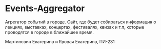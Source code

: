 # Events-Aggregator
Агрегатор событий в городе. Сайт, где будет собираться информация о лекциях, выставках, концертах, фестивалях, квизах и т.п, которые проводятся в городе в ближайшее время.

Мартинович Екатерина и Яровая Екатерина, ПИ-231
